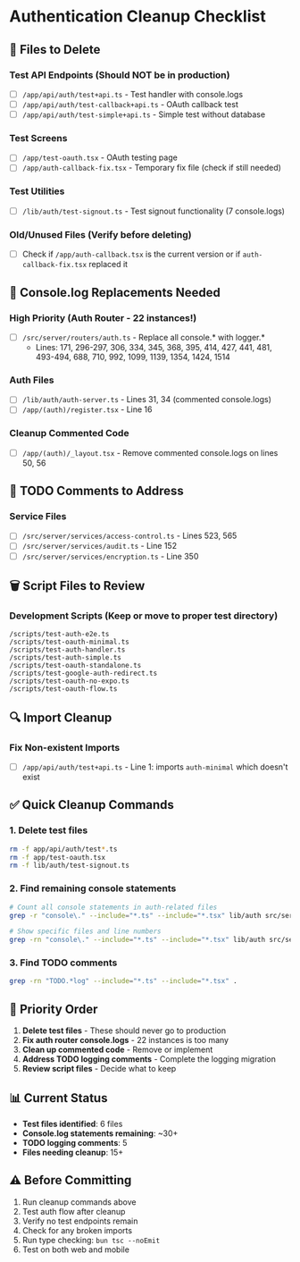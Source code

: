 # Authentication Cleanup Checklist

## 🧹 Files to Delete

### Test API Endpoints (Should NOT be in production)
- [ ] `/app/api/auth/test+api.ts` - Test handler with console.logs
- [ ] `/app/api/auth/test-callback+api.ts` - OAuth callback test
- [ ] `/app/api/auth/test-simple+api.ts` - Simple test without database

### Test Screens
- [ ] `/app/test-oauth.tsx` - OAuth testing page
- [ ] `/app/auth-callback-fix.tsx` - Temporary fix file (check if still needed)

### Test Utilities
- [ ] `/lib/auth/test-signout.ts` - Test signout functionality (7 console.logs)

### Old/Unused Files (Verify before deleting)
- [ ] Check if `/app/auth-callback.tsx` is the current version or if `auth-callback-fix.tsx` replaced it

## 📝 Console.log Replacements Needed

### High Priority (Auth Router - 22 instances!)
- [ ] `/src/server/routers/auth.ts` - Replace all console.* with logger.*
  - Lines: 171, 296-297, 306, 334, 345, 368, 395, 414, 427, 441, 481, 493-494, 688, 710, 992, 1099, 1139, 1354, 1424, 1514

### Auth Files
- [ ] `/lib/auth/auth-server.ts` - Lines 31, 34 (commented console.logs)
- [ ] `/app/(auth)/register.tsx` - Line 16

### Cleanup Commented Code
- [ ] `/app/(auth)/_layout.tsx` - Remove commented console.logs on lines 50, 56

## 🔧 TODO Comments to Address

### Service Files
- [ ] `/src/server/services/access-control.ts` - Lines 523, 565
- [ ] `/src/server/services/audit.ts` - Line 152
- [ ] `/src/server/services/encryption.ts` - Line 350

## 🗑️ Script Files to Review

### Development Scripts (Keep or move to proper test directory)
```
/scripts/test-auth-e2e.ts
/scripts/test-oauth-minimal.ts
/scripts/test-auth-handler.ts
/scripts/test-auth-simple.ts
/scripts/test-oauth-standalone.ts
/scripts/test-google-auth-redirect.ts
/scripts/test-oauth-no-expo.ts
/scripts/test-oauth-flow.ts
```

## 🔍 Import Cleanup

### Fix Non-existent Imports
- [ ] `/app/api/auth/test+api.ts` - Line 1: imports `auth-minimal` which doesn't exist

## ✅ Quick Cleanup Commands

### 1. Delete test files
```bash
rm -f app/api/auth/test*.ts
rm -f app/test-oauth.tsx
rm -f lib/auth/test-signout.ts
```

### 2. Find remaining console statements
```bash
# Count all console statements in auth-related files
grep -r "console\." --include="*.ts" --include="*.tsx" lib/auth src/server/routers/auth.ts app/\(auth\) | wc -l

# Show specific files and line numbers
grep -rn "console\." --include="*.ts" --include="*.tsx" lib/auth src/server/routers/auth.ts app/\(auth\)
```

### 3. Find TODO comments
```bash
grep -rn "TODO.*log" --include="*.ts" --include="*.tsx" .
```

## 🎯 Priority Order

1. **Delete test files** - These should never go to production
2. **Fix auth router console.logs** - 22 instances is too many
3. **Clean up commented code** - Remove or implement
4. **Address TODO logging comments** - Complete the logging migration
5. **Review script files** - Decide what to keep

## 📊 Current Status

- **Test files identified**: 6 files
- **Console.log statements remaining**: ~30+
- **TODO logging comments**: 5
- **Files needing cleanup**: 15+

## ⚠️ Before Committing

1. Run cleanup commands above
2. Test auth flow after cleanup
3. Verify no test endpoints remain
4. Check for any broken imports
5. Run type checking: `bun tsc --noEmit`
6. Test on both web and mobile
